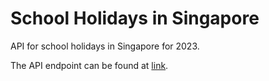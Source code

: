 # School Holidays in Singapore

API for school holidays in Singapore for 2023.

The API endpoint can be found at [link](https://my-json-server.typicode.com/kangweiong/sg_holidays).